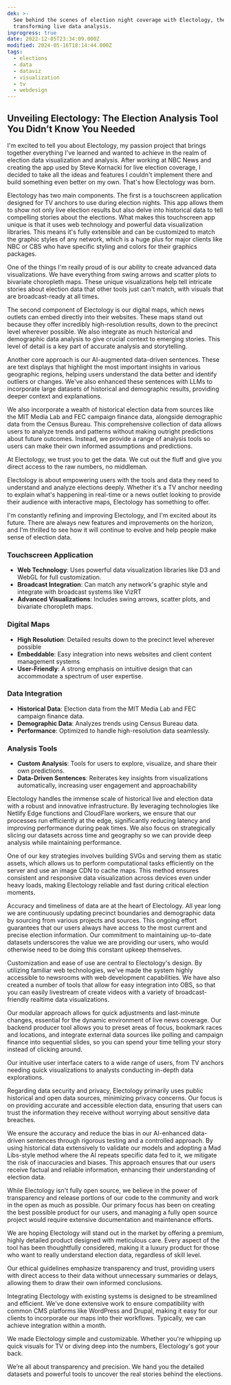 ```yaml
---
dek: >-
  See behind the scenes of election night coverage with Electology, the new tool
  transforming live data analysis.
inprogress: true
date: 2022-12-05T23:34:09.000Z
modified: 2024-05-16T18:14:44.000Z
tags:
  - elections
  - data
  - dataviz
  - visualization
  - tv
  - webdesign
---
```


## Unveiling Electology: The Election Analysis Tool You Didn’t Know You Needed

I'm excited to tell you about Electology, my passion project that brings together everything I've learned and wanted to achieve in the realm of election data visualization and analysis. After working at NBC News and creating the app used by Steve Kornacki for live election coverage, I decided to take all the ideas and features I couldn't implement there and build something even better on my own. That's how Electology was born.

Electology has two main components. The first is a touchscreen application designed for TV anchors to use during election nights. This app allows them to show not only live election results but also delve into historical data to tell compelling stories about the elections. What makes this touchscreen app unique is that it uses web technology and powerful data visualization libraries. This means it's fully extensible and can be customized to match the graphic styles of any network, which is a huge plus for major clients like NBC or CBS who have specific styling and colors for their graphics packages.

One of the things I'm really proud of is our ability to create advanced data visualizations. We have everything from swing arrows and scatter plots to bivariate choropleth maps. These unique visualizations help tell intricate stories about election data that other tools just can't match, with visuals that are broadcast-ready at all times.

The second component of Electology is our digital maps, which news outlets can embed directly into their websites. These maps stand out because they offer incredibly high-resolution results, down to the precinct level wherever possible. We also integrate as much historical and demographic data analysis to give crucial context to emerging stories. This level of detail is a key part of accurate analysis and storytelling.

Another core approach is our AI-augmented data-driven sentences. These are text displays that highlight the most important insights in various geographic regions, helping users understand the data better and identify outliers or changes. We've also enhanced these sentences with LLMs to incorporate large datasets of historical and demographic results, providing deeper context and explanations.

We also incorporate a wealth of historical election data from sources like the MIT Media Lab and FEC campaign finance data, alongside demographic data from the Census Bureau. This comprehensive collection of data allows users to analyze trends and patterns without making outright predictions about future outcomes. Instead, we provide a range of analysis tools so users can make their own informed assumptions and predictions.

At Electology, we trust you to get the data. We cut out the fluff and give you direct access to the raw numbers, no middleman.

Electology is about empowering users with the tools and data they need to understand and analyze elections deeply. Whether it's a TV anchor needing to explain what's happening in real-time or a news outlet looking to provide their audience with interactive maps, Electology has something to offer.

I'm constantly refining and improving Electology, and I'm excited about its future. There are always new features and improvements on the horizon, and I'm thrilled to see how it will continue to evolve and help people make sense of election data.

### Touchscreen Application

- **Web Technology**: Uses powerful data visualization libraries like D3 and WebGL for full customization.
- **Broadcast Integration**: Can match any network's graphic style and integrate with broadcast systems like VizRT
- **Advanced Visualizations**: Includes swing arrows, scatter plots, and bivariate choropleth maps.

### Digital Maps

- **High Resolution**: Detailed results down to the precinct level wherever possible
- **Embeddable**: Easy integration into news websites and client content management systems
- **User-Friendly**: A strong emphasis on intuitive design that can accommodate a spectrum of user expertise.

### Data Integration

- **Historical Data**: Election data from the MIT Media Lab and FEC campaign finance data.
- **Demographic Data**: Analyzes trends using Census Bureau data.
- **Performance**: Optimized to handle high-resolution data seamlessly.

### Analysis Tools

- **Custom Analysis**: Tools for users to explore, visualize, and share their own predictions.
- **Data-Driven Sentences**: Reiterates key insights from visualizations automatically, increasing user engagement and approachability

Electology handles the immense scale of historical live and election data with a robust and innovative infrastructure. By leveraging technologies like Netlify Edge functions and CloudFlare workers, we ensure that our processes run efficiently at the edge, significantly reducing latency and improving performance during peak times. We also focus on strategically slicing our datasets across time and geography so we can provide deep analysis while maintaining performance.

One of our key strategies involves building SVGs and serving them as static assets, which allows us to perform computational tasks efficiently on the server and use an image CDN to cache maps. This method ensures consistent and responsive data visualization across devices even under heavy loads, making Electology reliable and fast during critical election moments.

Accuracy and timeliness of data are at the heart of Electology. All year long we are continuously updating precinct boundaries and demographic data by sourcing from various projects and sources. This ongoing effort guarantees that our users always have access to the most current and precise election information. Our commitment to maintaining up-to-date datasets underscores the value we are providing our users, who would otherwise need to be doing this constant upkeep themselves.

Customization and ease of use are central to Electology's design. By utilizing familiar web technologies, we've made the system highly accessible to newsrooms with web development capabilities. We have also created a number of tools that allow for easy integration into OBS, so that you can easily livestream of create videos with a variety of broadcast-friendly realtime data visualizations.

Our modular approach allows for quick adjustments and last-minute changes, essential for the dynamic environment of live news coverage. Our backend producer tool allows you to preset areas of focus, bookmark races and locations, and integrate external data sources like polling and campaign finance into sequential slides, so you can spend your time telling your story instead of clicking around.

Our intuitive user interface caters to a wide range of users, from TV anchors needing quick visualizations to analysts conducting in-depth data explorations.

Regarding data security and privacy, Electology primarily uses public historical and open data sources, minimizing privacy concerns. Our focus is on providing accurate and accessible election data, ensuring that users can trust the information they receive without worrying about sensitive data breaches.

We ensure the accuracy and reduce the bias in our AI-enhanced data-driven sentences through rigorous testing and a controlled approach. By using historical data extensively to validate our models and adopting a Mad Libs-style method where the AI repeats specific data fed to it, we mitigate the risk of inaccuracies and biases. This approach ensures that our users receive factual and reliable information, enhancing their understanding of election data.

While Electology isn't fully open source, we believe in the power of transparency and release portions of our code to the community and work in the open as much as possible. Our primary focus has been on creating the best possible product for our users, and managing a fully open source project would require extensive documentation and maintenance efforts.

We are hoping Electology will stand out in the market by offering a premium, highly detailed product designed with meticulous care. Every aspect of the tool has been thoughtfully considered, making it a luxury product for those who want to really understand election data, regardless of skill level.

Our ethical guidelines emphasize transparency and trust, providing users with direct access to their data without unnecessary summaries or delays, allowing them to draw their own informed conclusions.

Integrating Electology with existing systems is designed to be streamlined and efficient. We've done extensive work to ensure compatibility with common CMS platforms like WordPress and Drupal, making it easy for our clients to incorporate our maps into their workflows. Typically, we can achieve integration within a month.

We made Electology simple and customizable. Whether you're whipping up quick visuals for TV or diving deep into the numbers, Electology's got your back.

We’re all about transparency and precision. We hand you the detailed datasets and powerful tools to uncover the real stories behind the elections.
